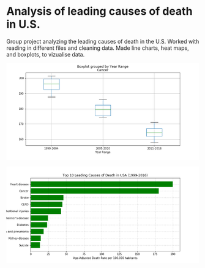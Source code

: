 # Analysis of leading causes of death in U.S.
Group project analyzing the leading causes of death in the U.S.
Worked with reading in different files and cleaning data. 
Made line charts, heat maps, and boxplots, to vizualise data.

![boxplot](Bplot%20Cancer%20Year%20range.png)

![leading](Leading%20Causes%20of%20Death%20USA.png)
